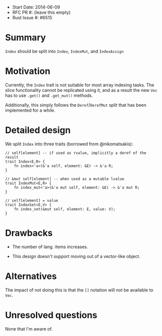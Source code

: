 - Start Date: 2014-06-09
- RFC PR #: (leave this empty)
- Rust Issue #: #6515

# Summary

`Index` should be split into `Index`, `IndexMut`, and `IndexAssign`

# Motivation

Currently, the `Index` trait is not suitable for most array indexing tasks. The slice functionality cannot be replicated using it, and as a result the new `Vec` has to use `.get()` and `.get_mut()` methods.

Additionally, this simply follows the `Deref`/`DerefMut` split that has been implemented for a while.

# Detailed design

We split `Index` into three traits (borrowed from @nikomatsakis):

    // self[element] -- if used as rvalue, implicitly a deref of the result
    trait Index<E,R> {
        fn index<'a>(&'a self, element: &E) -> &'a R;
    }

    // &mut self[element] -- when used as a mutable lvalue
    trait IndexMut<E,R> {
        fn index_mut<'a>(&'a mut self, element: &E) -> &'a mut R;
    }

    // self[element] = value
    trait IndexSet<E,V> {
        fn index_set(&mut self, element: E, value: V);
    }

# Drawbacks

* The number of lang. items increases.

* This design doesn't support moving out of a vector-like object.

# Alternatives

The impact of not doing this is that the `[]` notation will not be available to `Vec`.

# Unresolved questions

None that I'm aware of.
